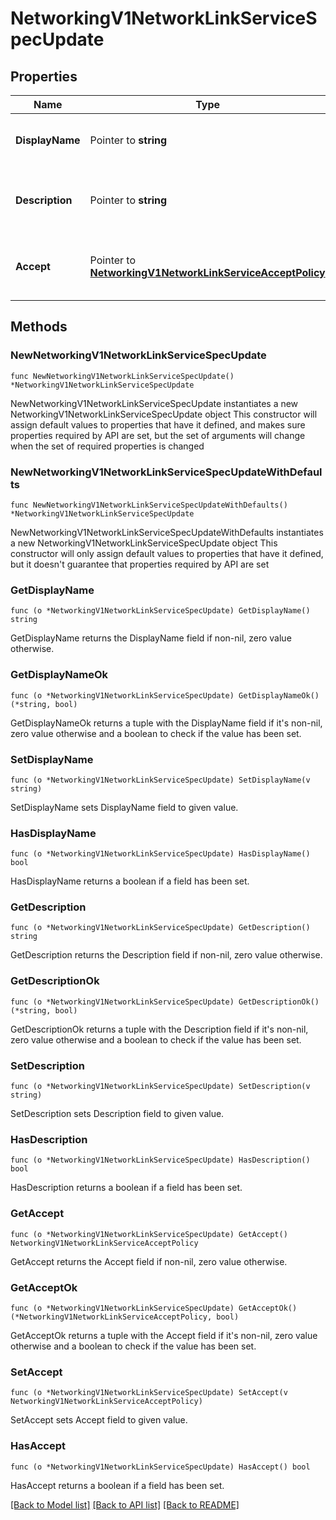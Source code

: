 # NetworkingV1NetworkLinkServiceSpecUpdate

## Properties

Name | Type | Description | Notes
------------ | ------------- | ------------- | -------------
**DisplayName** | Pointer to **string** | The name of the network link service | [optional] 
**Description** | Pointer to **string** | The description of the network link service | [optional] 
**Accept** | Pointer to [**NetworkingV1NetworkLinkServiceAcceptPolicy**](networking.v1.NetworkLinkServiceAcceptPolicy.md) | Network Link Service Accept policy | [optional] 

## Methods

### NewNetworkingV1NetworkLinkServiceSpecUpdate

`func NewNetworkingV1NetworkLinkServiceSpecUpdate() *NetworkingV1NetworkLinkServiceSpecUpdate`

NewNetworkingV1NetworkLinkServiceSpecUpdate instantiates a new NetworkingV1NetworkLinkServiceSpecUpdate object
This constructor will assign default values to properties that have it defined,
and makes sure properties required by API are set, but the set of arguments
will change when the set of required properties is changed

### NewNetworkingV1NetworkLinkServiceSpecUpdateWithDefaults

`func NewNetworkingV1NetworkLinkServiceSpecUpdateWithDefaults() *NetworkingV1NetworkLinkServiceSpecUpdate`

NewNetworkingV1NetworkLinkServiceSpecUpdateWithDefaults instantiates a new NetworkingV1NetworkLinkServiceSpecUpdate object
This constructor will only assign default values to properties that have it defined,
but it doesn't guarantee that properties required by API are set

### GetDisplayName

`func (o *NetworkingV1NetworkLinkServiceSpecUpdate) GetDisplayName() string`

GetDisplayName returns the DisplayName field if non-nil, zero value otherwise.

### GetDisplayNameOk

`func (o *NetworkingV1NetworkLinkServiceSpecUpdate) GetDisplayNameOk() (*string, bool)`

GetDisplayNameOk returns a tuple with the DisplayName field if it's non-nil, zero value otherwise
and a boolean to check if the value has been set.

### SetDisplayName

`func (o *NetworkingV1NetworkLinkServiceSpecUpdate) SetDisplayName(v string)`

SetDisplayName sets DisplayName field to given value.

### HasDisplayName

`func (o *NetworkingV1NetworkLinkServiceSpecUpdate) HasDisplayName() bool`

HasDisplayName returns a boolean if a field has been set.

### GetDescription

`func (o *NetworkingV1NetworkLinkServiceSpecUpdate) GetDescription() string`

GetDescription returns the Description field if non-nil, zero value otherwise.

### GetDescriptionOk

`func (o *NetworkingV1NetworkLinkServiceSpecUpdate) GetDescriptionOk() (*string, bool)`

GetDescriptionOk returns a tuple with the Description field if it's non-nil, zero value otherwise
and a boolean to check if the value has been set.

### SetDescription

`func (o *NetworkingV1NetworkLinkServiceSpecUpdate) SetDescription(v string)`

SetDescription sets Description field to given value.

### HasDescription

`func (o *NetworkingV1NetworkLinkServiceSpecUpdate) HasDescription() bool`

HasDescription returns a boolean if a field has been set.

### GetAccept

`func (o *NetworkingV1NetworkLinkServiceSpecUpdate) GetAccept() NetworkingV1NetworkLinkServiceAcceptPolicy`

GetAccept returns the Accept field if non-nil, zero value otherwise.

### GetAcceptOk

`func (o *NetworkingV1NetworkLinkServiceSpecUpdate) GetAcceptOk() (*NetworkingV1NetworkLinkServiceAcceptPolicy, bool)`

GetAcceptOk returns a tuple with the Accept field if it's non-nil, zero value otherwise
and a boolean to check if the value has been set.

### SetAccept

`func (o *NetworkingV1NetworkLinkServiceSpecUpdate) SetAccept(v NetworkingV1NetworkLinkServiceAcceptPolicy)`

SetAccept sets Accept field to given value.

### HasAccept

`func (o *NetworkingV1NetworkLinkServiceSpecUpdate) HasAccept() bool`

HasAccept returns a boolean if a field has been set.


[[Back to Model list]](../README.md#documentation-for-models) [[Back to API list]](../README.md#documentation-for-api-endpoints) [[Back to README]](../README.md)


